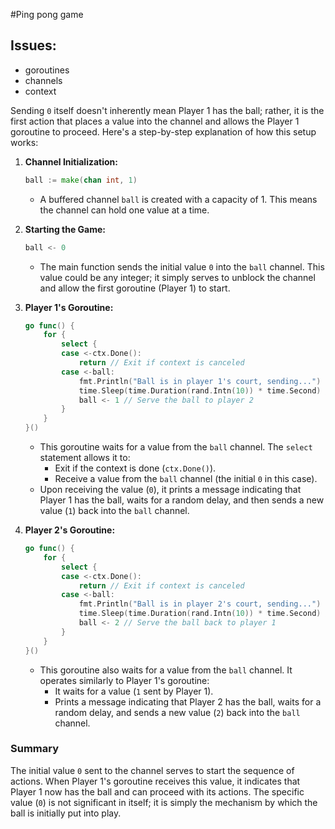#Ping pong game

## Issues:
- goroutines
- channels
- context

Sending `0` itself doesn't inherently mean Player 1 has the ball; rather, it is the first action that places a value into the channel and allows the Player 1 goroutine to proceed. Here's a step-by-step explanation of how this setup works:

1. **Channel Initialization:**
   ```go
   ball := make(chan int, 1)
   ```
   - A buffered channel `ball` is created with a capacity of 1. This means the channel can hold one value at a time.

2. **Starting the Game:**
   ```go
   ball <- 0
   ```
   - The main function sends the initial value `0` into the `ball` channel. This value could be any integer; it simply serves to unblock the channel and allow the first goroutine (Player 1) to start.

3. **Player 1's Goroutine:**
   ```go
   go func() {
       for {
           select {
           case <-ctx.Done():
               return // Exit if context is canceled
           case <-ball:
               fmt.Println("Ball is in player 1's court, sending...")
               time.Sleep(time.Duration(rand.Intn(10)) * time.Second) // Random delay before serving
               ball <- 1 // Serve the ball to player 2
           }
       }
   }()
   ```
   - This goroutine waits for a value from the `ball` channel. The `select` statement allows it to:
     - Exit if the context is done (`ctx.Done()`).
     - Receive a value from the `ball` channel (the initial `0` in this case).
   - Upon receiving the value (`0`), it prints a message indicating that Player 1 has the ball, waits for a random delay, and then sends a new value (`1`) back into the `ball` channel.

4. **Player 2's Goroutine:**
   ```go
   go func() {
       for {
           select {
           case <-ctx.Done():
               return // Exit if context is canceled
           case <-ball:
               fmt.Println("Ball is in player 2's court, sending...")
               time.Sleep(time.Duration(rand.Intn(10)) * time.Second) // Random delay before serving
               ball <- 2 // Serve the ball back to player 1
           }
       }
   }()
   ```
   - This goroutine also waits for a value from the `ball` channel. It operates similarly to Player 1's goroutine:
     - It waits for a value (`1` sent by Player 1).
     - Prints a message indicating that Player 2 has the ball, waits for a random delay, and sends a new value (`2`) back into the `ball` channel.

### Summary
The initial value `0` sent to the channel serves to start the sequence of actions. When Player 1's goroutine receives this value, it indicates that Player 1 now has the ball and can proceed with its actions. The specific value (`0`) is not significant in itself; it is simply the mechanism by which the ball is initially put into play.